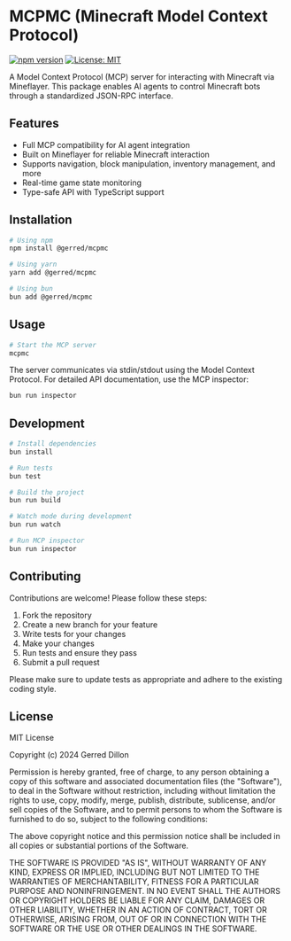 # MCPMC (Minecraft Model Context Protocol)

[![npm version](https://badge.fury.io/js/@gerred%2Fmcpmc.svg)](https://badge.fury.io/js/@gerred%2Fmcpmc)
[![License: MIT](https://img.shields.io/badge/License-MIT-yellow.svg)](https://opensource.org/licenses/MIT)

A Model Context Protocol (MCP) server for interacting with Minecraft via Mineflayer. This package enables AI agents to control Minecraft bots through a standardized JSON-RPC interface.

## Features

- Full MCP compatibility for AI agent integration
- Built on Mineflayer for reliable Minecraft interaction
- Supports navigation, block manipulation, inventory management, and more
- Real-time game state monitoring
- Type-safe API with TypeScript support

## Installation

```bash
# Using npm
npm install @gerred/mcpmc

# Using yarn
yarn add @gerred/mcpmc

# Using bun
bun add @gerred/mcpmc
```

## Usage

```bash
# Start the MCP server
mcpmc
```

The server communicates via stdin/stdout using the Model Context Protocol. For detailed API documentation, use the MCP inspector:

```bash
bun run inspector
```

## Development

```bash
# Install dependencies
bun install

# Run tests
bun test

# Build the project
bun run build

# Watch mode during development
bun run watch

# Run MCP inspector
bun run inspector
```

## Contributing

Contributions are welcome! Please follow these steps:

1. Fork the repository
2. Create a new branch for your feature
3. Write tests for your changes
4. Make your changes
5. Run tests and ensure they pass
6. Submit a pull request

Please make sure to update tests as appropriate and adhere to the existing coding style.

## License

MIT License

Copyright (c) 2024 Gerred Dillon

Permission is hereby granted, free of charge, to any person obtaining a copy
of this software and associated documentation files (the "Software"), to deal
in the Software without restriction, including without limitation the rights
to use, copy, modify, merge, publish, distribute, sublicense, and/or sell
copies of the Software, and to permit persons to whom the Software is
furnished to do so, subject to the following conditions:

The above copyright notice and this permission notice shall be included in all
copies or substantial portions of the Software.

THE SOFTWARE IS PROVIDED "AS IS", WITHOUT WARRANTY OF ANY KIND, EXPRESS OR
IMPLIED, INCLUDING BUT NOT LIMITED TO THE WARRANTIES OF MERCHANTABILITY,
FITNESS FOR A PARTICULAR PURPOSE AND NONINFRINGEMENT. IN NO EVENT SHALL THE
AUTHORS OR COPYRIGHT HOLDERS BE LIABLE FOR ANY CLAIM, DAMAGES OR OTHER
LIABILITY, WHETHER IN AN ACTION OF CONTRACT, TORT OR OTHERWISE, ARISING FROM,
OUT OF OR IN CONNECTION WITH THE SOFTWARE OR THE USE OR OTHER DEALINGS IN THE
SOFTWARE.
